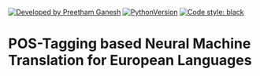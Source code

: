 [![Developed by Preetham Ganesh](https://img.shields.io/badge/Developed%20by-Preetham%20Ganesh-green)](https://preethamganesh.com)
[![PythonVersion](https://img.shields.io/badge/python-3.10-blue)](https://img.shields.io/badge/python-3.10-blue)
[![Code style: black](https://img.shields.io/badge/code%20style-black-000000.svg)](https://github.com/psf/black)

# POS-Tagging based Neural Machine Translation for European Languages

